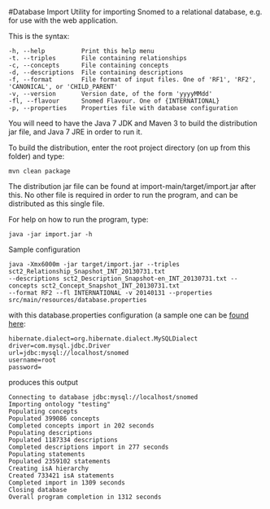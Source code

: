 #Database Import
Utility for importing Snomed to a relational database, e.g. for use with the web application.

This is the syntax:

    -h, --help          Print this help menu
    -t. --triples       File containing relationships
    -c, --concepts      File containing concepts
    -d, --descriptions  File containing descriptions
    -f, --format        File format of input files. One of 'RF1', 'RF2', 'CANONICAL', or 'CHILD_PARENT'
    -v, --version		Version date, of the form 'yyyyMMdd'
    -fl, --flavour		Snomed Flavour. One of {INTERNATIONAL}
    -p, --properties    Properties file with database configuration
    
You will need to have the Java 7 JDK and Maven 3 to build the distribution jar file, and Java 7 JRE in order to run it.

To build the distribution, enter the root project directory (on up from this folder) and type:

    mvn clean package
    
The distribution jar file can be found at import-main/target/import.jar after this. No other file is required in order to run the program, and can be distributed as this single file.

For help on how to run the program, type:

    java -jar import.jar -h
    
Sample configuration
    
    java -Xmx6000m -jar target/import.jar --triples sct2_Relationship_Snapshot_INT_20130731.txt 
    --descriptions sct2_Description_Snapshot-en_INT_20130731.txt --concepts sct2_Concept_Snapshot_INT_20130731.txt 
    --format RF2 --fl INTERNATIONAL -v 20140131 --properties src/main/resources/database.properties
    
with this database.properties configuration (a sample one can be [found here](/client/import-main/src/main/resources/database.properties):

    hibernate.dialect=org.hibernate.dialect.MySQLDialect
    driver=com.mysql.jdbc.Driver
    url=jdbc:mysql://localhost/snomed
    username=root
    password=

produces this output

    Connecting to database jdbc:mysql://localhost/snomed
    Importing ontology "testing"
    Populating concepts
    Populated 399086 concepts
    Completed concepts import in 202 seconds
    Populating descriptions
    Populated 1187334 descriptions
    Completed descriptions import in 277 seconds
    Populating statements
    Populated 2359102 statements
    Creating isA hierarchy
    Created 733421 isA statements
    Completed import in 1309 seconds
    Closing database
    Overall program completion in 1312 seconds
